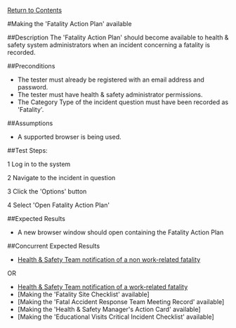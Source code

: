 [Return to Contents](https://github.com/infojam-james/test-cases/blob/master/Contents.md)

#Making the 'Fatality Action Plan' available

##Description
The 'Fatality Action Plan' should become available to health & safety system administrators when an incident concerning a fatality is recorded.

##Preconditions
+ The tester must already be registered with an email address and password.
+ The tester must have health & safety administrator permissions.
+ The Category Type of the incident question must have been recorded as 'Fatality'.

##Assumptions
+ A supported browser is being used.

##Test Steps:

1 Log in to the system

2 Navigate to the incident in question

3 Click the 'Options' button

4 Select 'Open Fatality Action Plan'

##Expected Results
+ A new browser window should open containing the Fatality Action Plan

##Concurrent Expected Results
+ [Health & Safety Team notification of a non work-related fatality](https://github.com/infojam-james/test-cases/blob/master/Fatalities/fatalities-1.md)

OR

+ [Health & Safety Team notification of a work-related fatality](https://github.com/infojam-james/test-cases/blob/master/Fatalities/fatalities-2.md)
+ [Making the 'Fatality Site Checklist' available]
+ [Making the 'Fatal Accident Response Team Meeting Record' available]
+ [Making the 'Health & Safety Manager's Action Card' available]
+ [Making the 'Educational Visits Critical Incident Checklist' available]
